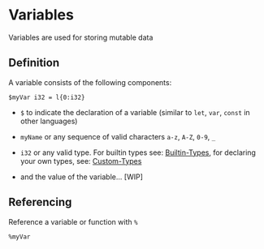 # Variables

Variables are used for storing mutable data

## Definition

A variable consists of the following components:

```chir
$myVar i32 = l{0:i32}
```

- `$` to indicate the declaration of a variable (similar to `let`, `var`, `const` in other languages)

- `myName` or any sequence of valid characters `a-z`, `A-Z`, `0-9`, `_`

- `i32` or any valid type. For builtin types see: [Builtin-Types](types#builtin-types), for declaring your own types, see: [Custom-Types](types#custom-types)

- and the value of the variable... [WIP]

## Referencing

Reference a variable or function with `%`

```chir
%myVar
```
